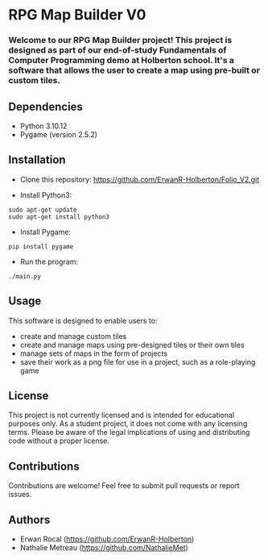 # RPG Map Builder V0

### Welcome to our RPG Map Builder project! This project is designed as part of our end-of-study Fundamentals of Computer Programming demo at Holberton school. It's a software that allows the user to create a map using pre-built or custom tiles.

## Dependencies

- Python 3.10.12
- Pygame (version 2.5.2)

## Installation

- Clone this repository: https://github.com/ErwanR-Holberton/Folio_V2.git

- Install Python3:
```
sudo apt-get update
sudo apt-get install python3
```
- Install Pygame:
```
pip install pygame
```
- Run the program:
```
./main.py
```
## Usage

This software is designed to enable users to:
- create and manage custom tiles
- create and manage maps using pre-designed tiles or their own tiles
- manage sets of maps in the form of projects
- save their work as a png file for use in a project, such as a role-playing game

## License

This project is not currently licensed and is intended for educational purposes only. As a student project, it does not come with any licensing terms. Please be aware of the legal implications of using and distributing code without a proper license.

## Contributions

Contributions are welcome! Feel free to submit pull requests or report issues.

## Authors

- Erwan Rocal (https://github.com/ErwanR-Holberton)
- Nathalie Metreau (https://github.com/NathalieMet)
